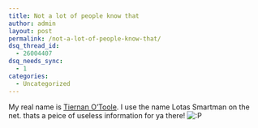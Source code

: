 ```yaml
---
title: Not a lot of people know that
author: admin
layout: post
permalink: /not-a-lot-of-people-know-that/
dsq_thread_id:
  - 26004407
dsq_needs_sync:
  - 1
categories:
  - Uncategorized
---
```

My real name is [Tiernan O&#8217;Toole][1]. I use the name Lotas Smartman on the net. thats a peice of useless information for ya there! <img src="http://blog.lotas-smartman.net/wp-includes/images/smilies/icon_razz.gif" alt=":P" class="wp-smiley" />

 [1]: http://www.tiernanotoole.tk
